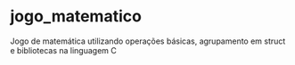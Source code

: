 # jogo_matematico
Jogo de matemática utilizando operações básicas, agrupamento em struct e bibliotecas na linguagem C
